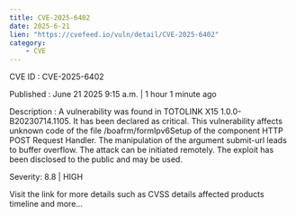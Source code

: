 ```yaml
---
title: CVE-2025-6402
date: 2025-6-21
lien: "https://cvefeed.io/vuln/detail/CVE-2025-6402"
category:
    - CVE
---
```


CVE ID : CVE-2025-6402

Published :  June 21
2025
9:15 a.m. | 1 hour
1 minute ago

Description : A vulnerability was found in TOTOLINK X15 1.0.0-B20230714.1105. It has been declared as critical. This vulnerability affects unknown code of the file /boafrm/formIpv6Setup of the component HTTP POST Request Handler. The manipulation of the argument submit-url leads to buffer overflow. The attack can be initiated remotely. The exploit has been disclosed to the public and may be used.

Severity: 8.8 | HIGH

Visit the link for more details
such as CVSS details
affected products
timeline
and more...
